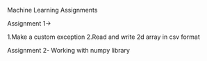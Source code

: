 Machine Learning Assignments

Assignment 1->

1.Make a custom exception
2.Read and write 2d array in csv format


Assignment 2-
Working with numpy library
